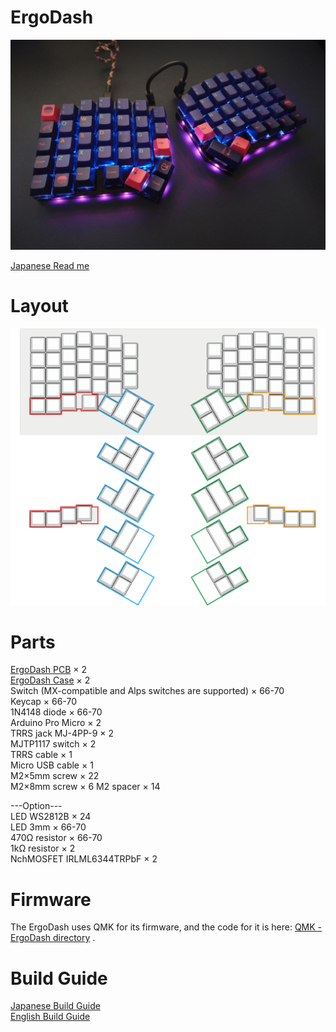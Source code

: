 # ErgoDash

![ErgoDash](https://github.com/omkbd/picture/blob/master/Ergodash.jpg)

[Japanese Read me](https://github.com/omkbd/ErgoDash/blob/master/Doc/ergodash_jp.md)

# Layout

![layout](https://github.com/omkbd/picture/blob/master/ergodash-layout.png)

# Parts

[ErgoDash PCB](https://github.com/omkbd/ErgoDash/tree/master/PCB)
 × 2  
[ErgoDash Case](https://github.com/omkbd/ErgoDash/tree/master/Case)
 × 2  
Switch (MX-compatible and Alps switches are supported) × 66-70  
Keycap × 66-70  
1N4148 diode × 66-70  
Arduino Pro Micro × 2  
TRRS jack MJ-4PP-9 × 2  
MJTP1117 switch × 2  
TRRS cable × 1  
Micro USB cable × 1  
M2×5mm screw × 22  
M2×8mm screw × 6
M2 spacer × 14  

---Option---  
LED WS2812B × 24  
LED 3mm × 66-70  
470Ω resistor × 66-70  
1kΩ resistor × 2  
NchMOSFET IRLML6344TRPbF × 2  

# Firmware

The ErgoDash uses QMK for its firmware, and the code for it is here:
[QMK - ErgoDash directory](https://github.com/qmk/qmk_firmware/tree/master/keyboards/ergodash)
.  


# Build Guide

[Japanese Build Guide](https://github.com/omkbd/ErgoDash/blob/master/Doc/build.md)  
[English Build Guide](https://github.com/omkbd/ErgoDash/blob/master/Doc/build-en.md)
